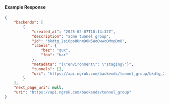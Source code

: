 <!-- Code generated for API Clients. DO NOT EDIT. -->

#### Example Response

```json
{
	"backends": [
		{
			"created_at": "2025-02-07T10:14:32Z",
			"description": "acme tunnel group",
			"id": "bkdtg_2si0po8UnmD0N5WoOwwcOMnpDm8",
			"labels": {
				"baz": "qux",
				"foo": "bar"
			},
			"metadata": "{\"environment\": \"staging\"}",
			"tunnels": [],
			"uri": "https://api.ngrok.com/backends/tunnel_group/bkdtg_2si0po8UnmD0N5WoOwwcOMnpDm8"
		}
	],
	"next_page_uri": null,
	"uri": "https://api.ngrok.com/backends/tunnel_group"
}
```
